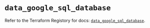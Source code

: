 # `data_google_sql_database`

Refer to the Terraform Registory for docs: [`data_google_sql_database`](https://registry.terraform.io/providers/hashicorp/google-beta/5.3.0/docs/data-sources/google_sql_database).
